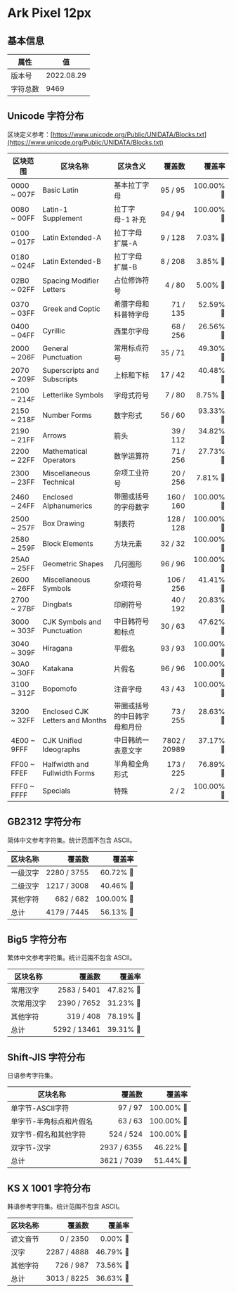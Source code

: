# Ark Pixel 12px

## 基本信息

| 属性 | 值 |
|---|---|
| 版本号 | 2022.08.29 |
| 字符总数 | 9469 |

## Unicode 字符分布

区块定义参考：[https://www.unicode.org/Public/UNIDATA/Blocks.txt](https://www.unicode.org/Public/UNIDATA/Blocks.txt)

| 区块范围 | 区块名称 | 区块含义 | 覆盖数 | 覆盖率 |
|---|---|---|---:|---:|
| 0000 ~ 007F | Basic Latin | 基本拉丁字母 | 95 / 95 | 100.00% 🚩 |
| 0080 ~ 00FF | Latin-1 Supplement | 拉丁字母-1 补充 | 94 / 94 | 100.00% 🚩 |
| 0100 ~ 017F | Latin Extended-A | 拉丁字母 扩展-A | 9 / 128 | 7.03% 🚧 |
| 0180 ~ 024F | Latin Extended-B | 拉丁字母 扩展-B | 8 / 208 | 3.85% 🚧 |
| 02B0 ~ 02FF | Spacing Modifier Letters | 占位修饰符号 | 4 / 80 | 5.00% 🚧 |
| 0370 ~ 03FF | Greek and Coptic | 希腊字母和科普特字母 | 71 / 135 | 52.59% 🚧 |
| 0400 ~ 04FF | Cyrillic | 西里尔字母 | 68 / 256 | 26.56% 🚧 |
| 2000 ~ 206F | General Punctuation | 常用标点符号 | 35 / 71 | 49.30% 🚧 |
| 2070 ~ 209F | Superscripts and Subscripts | 上标和下标 | 17 / 42 | 40.48% 🚧 |
| 2100 ~ 214F | Letterlike Symbols | 字母式符号 | 7 / 80 | 8.75% 🚧 |
| 2150 ~ 218F | Number Forms | 数字形式 | 56 / 60 | 93.33% 🚧 |
| 2190 ~ 21FF | Arrows | 箭头 | 39 / 112 | 34.82% 🚧 |
| 2200 ~ 22FF | Mathematical Operators | 数学运算符 | 71 / 256 | 27.73% 🚧 |
| 2300 ~ 23FF | Miscellaneous Technical | 杂项工业符号 | 20 / 256 | 7.81% 🚧 |
| 2460 ~ 24FF | Enclosed Alphanumerics | 带圈或括号的字母数字 | 160 / 160 | 100.00% 🚩 |
| 2500 ~ 257F | Box Drawing | 制表符 | 128 / 128 | 100.00% 🚩 |
| 2580 ~ 259F | Block Elements | 方块元素 | 32 / 32 | 100.00% 🚩 |
| 25A0 ~ 25FF | Geometric Shapes | 几何图形 | 96 / 96 | 100.00% 🚩 |
| 2600 ~ 26FF | Miscellaneous Symbols | 杂项符号 | 106 / 256 | 41.41% 🚧 |
| 2700 ~ 27BF | Dingbats | 印刷符号 | 40 / 192 | 20.83% 🚧 |
| 3000 ~ 303F | CJK Symbols and Punctuation | 中日韩符号和标点 | 30 / 63 | 47.62% 🚧 |
| 3040 ~ 309F | Hiragana | 平假名 | 93 / 93 | 100.00% 🚩 |
| 30A0 ~ 30FF | Katakana | 片假名 | 96 / 96 | 100.00% 🚩 |
| 3100 ~ 312F | Bopomofo | 注音字母 | 43 / 43 | 100.00% 🚩 |
| 3200 ~ 32FF | Enclosed CJK Letters and Months | 带圈或括号的中日韩字母和月份 | 73 / 255 | 28.63% 🚧 |
| 4E00 ~ 9FFF | CJK Unified Ideographs | 中日韩统一表意文字 | 7802 / 20989 | 37.17% 🚧 |
| FF00 ~ FFEF | Halfwidth and Fullwidth Forms | 半角和全角形式 | 173 / 225 | 76.89% 🚧 |
| FFF0 ~ FFFF | Specials | 特殊 | 2 / 2 | 100.00% 🚩 |

## GB2312 字符分布

简体中文参考字符集。统计范围不包含 ASCII。

| 区块名称 | 覆盖数 | 覆盖率 |
|---|---:|---:|
| 一级汉字 | 2280 / 3755 | 60.72% 🚧 |
| 二级汉字 | 1217 / 3008 | 40.46% 🚧 |
| 其他字符 | 682 / 682 | 100.00% 🚩 |
| 总计 | 4179 / 7445 | 56.13% 🚧 |

## Big5 字符分布

繁体中文参考字符集。统计范围不包含 ASCII。

| 区块名称 | 覆盖数 | 覆盖率 |
|---|---:|---:|
| 常用汉字 | 2583 / 5401 | 47.82% 🚧 |
| 次常用汉字 | 2390 / 7652 | 31.23% 🚧 |
| 其他字符 | 319 / 408 | 78.19% 🚧 |
| 总计 | 5292 / 13461 | 39.31% 🚧 |

## Shift-JIS 字符分布

日语参考字符集。

| 区块名称 | 覆盖数 | 覆盖率 |
|---|---:|---:|
| 单字节-ASCII字符 | 97 / 97 | 100.00% 🚩 |
| 单字节-半角标点和片假名 | 63 / 63 | 100.00% 🚩 |
| 双字节-假名和其他字符 | 524 / 524 | 100.00% 🚩 |
| 双字节-汉字 | 2937 / 6355 | 46.22% 🚧 |
| 总计 | 3621 / 7039 | 51.44% 🚧 |

## KS X 1001 字符分布

韩语参考字符集。统计范围不包含 ASCII。

| 区块名称 | 覆盖数 | 覆盖率 |
|---|---:|---:|
| 谚文音节 | 0 / 2350 | 0.00% 🚧 |
| 汉字 | 2287 / 4888 | 46.79% 🚧 |
| 其他字符 | 726 / 987 | 73.56% 🚧 |
| 总计 | 3013 / 8225 | 36.63% 🚧 |
